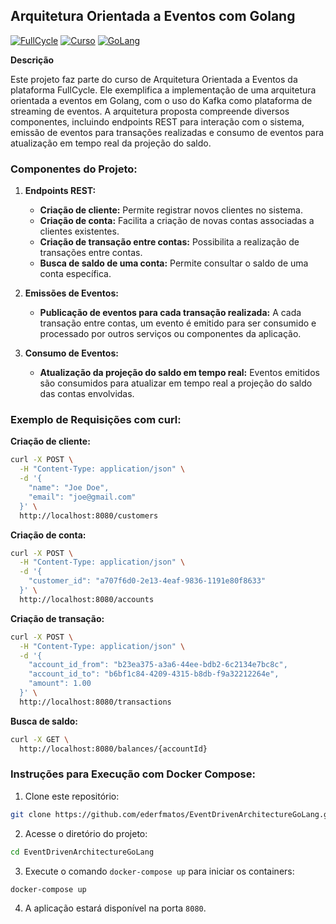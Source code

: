 ## Arquitetura Orientada a Eventos com Golang

[![FullCycle](https://img.shields.io/badge/Plataforma-FullCycle-blue)](https://fullcycle.com.br/)
[![Curso](https://img.shields.io/badge/Curso-Arquitetura%20Orientada%20a%20Eventos-orange)](https://plataforma.fullcycle.com.br/courses/3b8c4f2c-aff9-4399-a72a-ad879e5689a2)
[![GoLang](https://img.shields.io/badge/GoLang-GoLang)](https://go.dev/)

**Descrição**

Este projeto faz parte do curso de Arquitetura Orientada a Eventos da plataforma FullCycle. Ele exemplifica a implementação de uma arquitetura orientada a eventos em Golang, com o uso do Kafka como plataforma de streaming de eventos. A arquitetura proposta compreende diversos componentes, incluindo endpoints REST para interação com o sistema, emissão de eventos para transações realizadas e consumo de eventos para atualização em tempo real da projeção do saldo.

### Componentes do Projeto:

1. **Endpoints REST:**
    - **Criação de cliente:** Permite registrar novos clientes no sistema.
    - **Criação de conta:** Facilita a criação de novas contas associadas a clientes existentes.
    - **Criação de transação entre contas:** Possibilita a realização de transações entre contas.
    - **Busca de saldo de uma conta:** Permite consultar o saldo de uma conta específica.

2. **Emissões de Eventos:**
    - **Publicação de eventos para cada transação realizada:** A cada transação entre contas, um evento é emitido para ser consumido e processado por outros serviços ou componentes da aplicação.

3. **Consumo de Eventos:**
    - **Atualização da projeção do saldo em tempo real:** Eventos emitidos são consumidos para atualizar em tempo real a projeção do saldo das contas envolvidas.

### Exemplo de Requisições com curl:

**Criação de cliente:**

```bash
curl -X POST \
  -H "Content-Type: application/json" \
  -d '{
    "name": "Joe Doe",
    "email": "joe@gmail.com"
  }' \
  http://localhost:8080/customers
```

**Criação de conta:**

```bash
curl -X POST \
  -H "Content-Type: application/json" \
  -d '{
    "customer_id": "a707f6d0-2e13-4eaf-9836-1191e80f8633"
  }' \
  http://localhost:8080/accounts
```

**Criação de transação:**

```bash
curl -X POST \
  -H "Content-Type: application/json" \
  -d '{
    "account_id_from": "b23ea375-a3a6-44ee-bdb2-6c2134e7bc8c",
    "account_id_to": "b6bf1c84-4209-4315-b8db-f9a32212264e",
    "amount": 1.00
  }' \
  http://localhost:8080/transactions
```

**Busca de saldo:**

```bash
curl -X GET \
  http://localhost:8080/balances/{accountId}
```

### Instruções para Execução com Docker Compose:

1. Clone este repositório:

```bash
git clone https://github.com/ederfmatos/EventDrivenArchitectureGoLang.git
```

2. Acesse o diretório do projeto:

```bash
cd EventDrivenArchitectureGoLang
```

3. Execute o comando `docker-compose up` para iniciar os containers:

```bash
docker-compose up
```

4. A aplicação estará disponível na porta `8080`.